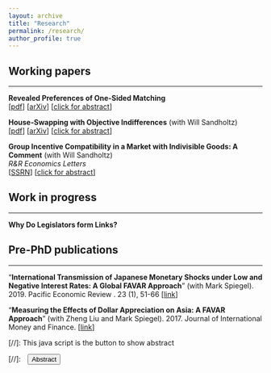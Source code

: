```yaml
---
layout: archive
title: "Research"
permalink: /research/
author_profile: true
---
```


## Working papers
---

**Revealed Preferences of One-Sided Matching**  
[[pdf](files/Tai_RevPrefOneSidedMatching.pdf)] 
[[arXiv](https://arxiv.org/abs/2210.14388)] 
[<a href="#/" onclick="visib('RevPref')">click for abstract</a>]

<div id="RevPref" style="display: none; text-align: justify; line-height: 1.2">
	This paper studies the testable implications of the core in an exchange economy when agents' preferences are unknown. Through a revealed preferences perspective, I build a model in which the core is testable. The setting a pure exchange economy with indivisible goods and unit demand. The key identifying assumption is that agents' preferences are solely determined by observable characteristics. The setting and assumption allow me to build on earlier results and obtain if and only if conditions for rationalizability of the observed allocation. These conditions are meaningful, intuitive, and tractable. Further, the results formally link together the core, competitive equilibrium, and Afriat's theorem. I also develop a method to estimate utility parameters from repeated observations of exchange economies; the setting is akin to Fox (2010). The allocation being in the core implies necessary moment inequalities, which I use to obtain partial identification.
<br><br/></div>

**House-Swapping with Objective Indifferences** (with Will Sandholtz)  
[[pdf](files/Tai_HouseSwapwObjIndiff.pdf)] 
[[arXiv](https://arxiv.org/abs/2306.09529)]
[<a href="#/" onclick="visib('ObjInd')">click for abstract</a>]

<div id="ObjInd" style="display: none; text-align: justify; line-height: 1.2">
	We study the classic house-swapping problem of Shapley and Scarf (1974) in a setting where agents may have "objective" indifferences, i.e., indifferences that are shared by all agents. In other words, if any one agent is indifferent between two houses, then all agents are indifferent between those two houses. The most direct interpretation is the presence of multiple copies of the same object. Our setting is a special case of the house-swapping problem with general indifferences. We derive a simple, easily interpretable algorithm that produces the unique strict core allocation of the house-swapping market, if it exists. Our algorithm runs in square-polynomial time, an improvement over the cubed time methods for the more general problem. 
<br><br/></div>

**Group Incentive Compatibility in a Market with Indivisible Goods: A Comment** (with Will Sandholtz)	 
*R&R Economics Letters*	 
[[SSRN](https://papers.ssrn.com/sol3/papers.cfm?abstract_id=4816432)] 
[<a href="#/" onclick="visib('GroupInc')">click for abstract</a>]

<div id="GroupInc" style="display: none; text-align: justify; line-height: 1.2">
	We note that the proofs of Bird (1984), the first to show group strategy-proofness of top trading cycles (TTC), require correction. We provide a counterexample to a critical claim and present corrected proofs in the spirit of the originals.
<br><br/></div>


## Work in progress
---

**Why Do Legislators form Links?**




## Pre-PhD publications
---
“**International Transmission of Japanese Monetary Shocks under Low and Negative Interest Rates: A Global FAVAR Approach**” (with Mark Spiegel). 2019. Pacific Economic Review . 23 (1), 51-66 [[link](https://onlinelibrary.wiley.com/doi/10.1111/1468-0106.12252)]

“**Measuring the Effects of Dollar Appreciation on Asia: A FAVAR Approach**” (with Zheng Liu and Mark Spiegel). 2017. Journal of International Money and Finance. [[link](https://www.sciencedirect.com/science/article/abs/pii/S0261560617300451?via%3Dihub)]




[//]: This java script is the button to show abstract
 <script>
  function visib(id) {
   var x = document.getElementById(id);
   if (x.style.display === "block") {
     x.style.display = "none";
   } else {
     x.style.display = "block";
   }
 }
 </script>

 [//]:&emsp;<button onclick="visib('polariz')" class="btn btn--inverse btn--small">Abstract</button>


